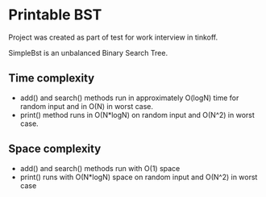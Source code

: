 # Printable BST

Project was created as part of test for work interview in tinkoff. 

SimpleBst is an unbalanced Binary Search Tree. 

## Time complexity

- add() and search() methods run in approximately O(logN) time for random input and in O(N) in worst case.
- print() method runs in O(N*logN) on random input and O(N^2) in worst case.

## Space complexity

- add() and search() methods run with O(1) space
- print() runs with O(N*logN) space on random input and O(N^2) in worst case
